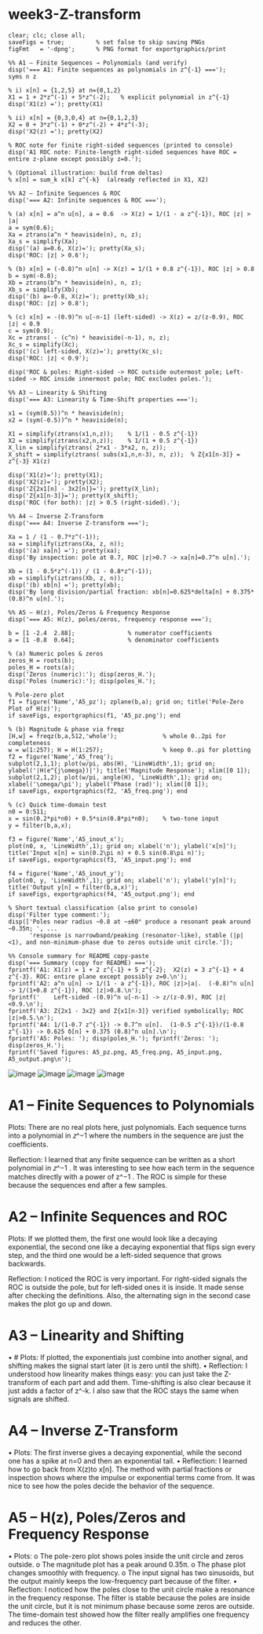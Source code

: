 
# week3-Z-transform

```
clear; clc; close all;
saveFigs = true;         % set false to skip saving PNGs
figFmt   = '-dpng';      % PNG format for exportgraphics/print

%% A1 — Finite Sequences → Polynomials (and verify)
disp('=== A1: Finite sequences as polynomials in z^{-1} ===');
syms n z

% i) x[n] = {1,2,5} at n={0,1,2}
X1 = 1 + 2*z^(-1) + 5*z^(-2);   % explicit polynomial in z^{-1}
disp('X1(z) ='); pretty(X1)

% ii) x[n] = {0,3,0,4} at n={0,1,2,3}
X2 = 0 + 3*z^(-1) + 0*z^(-2) + 4*z^(-3);
disp('X2(z) ='); pretty(X2)

% ROC note for finite right-sided sequences (printed to console)
disp('A1 ROC note: Finite-length right-sided sequences have ROC = entire z-plane except possibly z=0.');

% (Optional illustration: build from deltas)
% x[n] = sum_k x[k] z^{-k}  (already reflected in X1, X2)

%% A2 — Infinite Sequences & ROC
disp('=== A2: Infinite sequences & ROC ===');

% (a) x[n] = a^n u[n], a = 0.6  -> X(z) = 1/(1 - a z^{-1}), ROC |z| > |a|
a = sym(0.6);
Xa = ztrans(a^n * heaviside(n), n, z);
Xa_s = simplify(Xa);
disp('(a) a=0.6, X(z)='); pretty(Xa_s);
disp('ROC: |z| > 0.6');

% (b) x[n] = (-0.8)^n u[n] -> X(z) = 1/(1 + 0.8 z^{-1}), ROC |z| > 0.8
b = sym(-0.8);
Xb = ztrans(b^n * heaviside(n), n, z);
Xb_s = simplify(Xb);
disp('(b) a=-0.8, X(z)='); pretty(Xb_s);
disp('ROC: |z| > 0.8');

% (c) x[n] = -(0.9)^n u[-n-1] (left-sided) -> X(z) = z/(z-0.9), ROC |z| < 0.9
c = sym(0.9);
Xc = ztrans( - (c^n) * heaviside(-n-1), n, z);
Xc_s = simplify(Xc);
disp('(c) left-sided, X(z)='); pretty(Xc_s);
disp('ROC: |z| < 0.9');

disp('ROC & poles: Right-sided -> ROC outside outermost pole; Left-sided -> ROC inside innermost pole; ROC excludes poles.');

%% A3 — Linearity & Shifting
disp('=== A3: Linearity & Time-Shift properties ===');

x1 = (sym(0.5))^n * heaviside(n);
x2 = (sym(-0.5))^n * heaviside(n);

X1 = simplify(ztrans(x1,n,z));    % 1/(1 - 0.5 z^{-1})
X2 = simplify(ztrans(x2,n,z));    % 1/(1 + 0.5 z^{-1})
X_lin = simplify(ztrans( 2*x1 - 3*x2, n, z));
X_shift = simplify(ztrans( subs(x1,n,n-3), n, z));  % Z{x1[n-3]} = z^{-3} X1(z)

disp('X1(z)='); pretty(X1);
disp('X2(z)='); pretty(X2);
disp('Z{2x1[n] - 3x2[n]}='); pretty(X_lin);
disp('Z{x1[n-3]}='); pretty(X_shift);
disp('ROC (for both): |z| > 0.5 (right-sided).');

%% A4 — Inverse Z-Transform
disp('=== A4: Inverse Z-transform ===');

Xa = 1 / (1 - 0.7*z^(-1));
xa = simplify(iztrans(Xa, z, n));
disp('(a) xa[n] ='); pretty(xa);
disp('By inspection: pole at 0.7, ROC |z|>0.7 -> xa[n]=0.7^n u[n].');

Xb = (1 - 0.5*z^(-1)) / (1 - 0.8*z^(-1));
xb = simplify(iztrans(Xb, z, n));
disp('(b) xb[n] ='); pretty(xb);
disp('By long division/partial fraction: xb[n]=0.625*delta[n] + 0.375*(0.8)^n u[n].');

%% A5 — H(z), Poles/Zeros & Frequency Response
disp('=== A5: H(z), poles/zeros, frequency response ===');

b = [1 -2.4  2.88];               % numerator coefficients
a = [1 -0.8  0.64];               % denominator coefficients

% (a) Numeric poles & zeros
zeros_H = roots(b);
poles_H = roots(a);
disp('Zeros (numeric):'); disp(zeros_H.');
disp('Poles (numeric):'); disp(poles_H.');

% Pole-zero plot
f1 = figure('Name','A5_pz'); zplane(b,a); grid on; title('Pole-Zero Plot of H(z)');
if saveFigs, exportgraphics(f1, 'A5_pz.png'); end

% (b) Magnitude & phase via freqz
[H,w] = freqz(b,a,512,'whole');             % whole 0..2pi for completeness
w = w(1:257); H = H(1:257);                 % keep 0..pi for plotting
f2 = figure('Name','A5_freq');
subplot(2,1,1); plot(w/pi, abs(H), 'LineWidth',1); grid on;
ylabel('|H(e^{j\omega})|'); title('Magnitude Response'); xlim([0 1]);
subplot(2,1,2); plot(w/pi, angle(H), 'LineWidth',1); grid on;
xlabel('\omega/\pi'); ylabel('Phase (rad)'); xlim([0 1]);
if saveFigs, exportgraphics(f2, 'A5_freq.png'); end

% (c) Quick time-domain test
n0 = 0:511;
x = sin(0.2*pi*n0) + 0.5*sin(0.8*pi*n0);    % two-tone input
y = filter(b,a,x);

f3 = figure('Name','A5_inout_x');
plot(n0, x, 'LineWidth',1); grid on; xlabel('n'); ylabel('x[n]');
title('Input x[n] = sin(0.2\pi n) + 0.5 sin(0.8\pi n)');
if saveFigs, exportgraphics(f3, 'A5_input.png'); end

f4 = figure('Name','A5_inout_y');
plot(n0, y, 'LineWidth',1); grid on; xlabel('n'); ylabel('y[n]');
title('Output y[n] = filter(b,a,x)');
if saveFigs, exportgraphics(f4, 'A5_output.png'); end

% Short textual classification (also print to console)
disp('Filter type comment:');
disp(['Poles near radius ~0.8 at ~±60° produce a resonant peak around ~0.35π; ', ...
      'response is narrowband/peaking (resonator-like), stable (|p|<1), and non-minimum-phase due to zeros outside unit circle.']);

%% Console summary for README copy-paste
disp('=== Summary (copy for README) ===');
fprintf('A1: X1(z) = 1 + 2 z^{-1} + 5 z^{-2};  X2(z) = 3 z^{-1} + 4 z^{-3}. ROC: entire plane except possibly z=0.\n');
fprintf('A2: a^n u[n] -> 1/(1 - a z^{-1}), ROC |z|>|a|.  (-0.8)^n u[n] -> 1/(1+0.8 z^{-1}), ROC |z|>0.8.\n');
fprintf('    Left-sided -(0.9)^n u[-n-1] -> z/(z-0.9), ROC |z|<0.9.\n');
fprintf('A3: Z{2x1 - 3x2} and Z{x1[n-3]} verified symbolically; ROC |z|>0.5.\n');
fprintf('A4: 1/(1-0.7 z^{-1}) -> 0.7^n u[n].  (1-0.5 z^{-1})/(1-0.8 z^{-1}) -> 0.625 δ[n] + 0.375 (0.8)^n u[n].\n');
fprintf('A5: Poles: '); disp(poles_H.'); fprintf('Zeros: '); disp(zeros_H.');
fprintf('Saved figures: A5_pz.png, A5_freq.png, A5_input.png, A5_output.png\n');
```

![image](https://github.com/coderhackx/Matlab_Assignments/blob/main/Images/s1.png)
![image](https://github.com/coderhackx/Matlab_Assignments/blob/main/Images/s2.png)
![image](https://github.com/coderhackx/Matlab_Assignments/blob/main/Images/s3.png)
![image](https://github.com/coderhackx/Matlab_Assignments/blob/main/Images/s4.png)

# A1 – Finite Sequences to Polynomials

Plots: There are no real plots here, just polynomials. Each sequence turns into a polynomial in 
𝑧^−1 where the numbers in the sequence are just the coefficients.

Reflection: I learned that any finite sequence can be written as a short polynomial in 
𝑧^−1
. It was interesting to see how each term in the sequence matches directly with a power of z^−1
. The ROC is simple for these because the sequences end after a few samples.



# A2 – Infinite Sequences and ROC

Plots: If we plotted them, the first one would look like a decaying exponential, the second one like a decaying exponential that flips sign every step, and the third one would be a left-sided sequence that grows backwards.

Reflection: I noticed the ROC is very important. For right-sided signals the ROC is outside the pole, but for left-sided ones it is inside. It made sense after checking the definitions. Also, the alternating sign in the second case makes the plot go up and down.




# A3 – Linearity and Shifting
•	# Plots: If plotted, the exponentials just combine into another signal, and shifting makes the signal start later (it is zero until the shift).
•	Reflection: I understood how linearity makes things easy: you can just take the Z-transform of each part and add them. Time-shifting is also clear because it just adds a factor of z^-k. I also saw that the ROC stays the same when signals are shifted.





# A4 – Inverse Z-Transform
•	Plots: The first inverse gives a decaying exponential, while the second one has a spike at n=0 and then an exponential tail.
•	Reflection: I learned how to go back from X(z)to x[n]. The method with partial fractions or inspection shows where the impulse or exponential terms come from. It was nice to see how the poles decide the behavior of the sequence.




# A5 – H(z), Poles/Zeros and Frequency Response
•	Plots:
o	The pole-zero plot shows poles inside the unit circle and zeros outside.
o	The magnitude plot has a peak around 0.35π.
o	The phase plot changes smoothly with frequency.
o	The input signal has two sinusoids, but the output mainly keeps the low-frequency part because of the filter.
•	Reflection: I noticed how the poles close to the unit circle make a resonance in the frequency response. The filter is stable because the poles are inside the unit circle, but it is not minimum phase because some zeros are outside. The time-domain test showed how the filter really amplifies one frequency and reduces the other.

